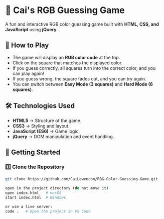 # 🎨 Cai's RGB Guessing Game

A fun and interactive RGB color guessing game built with **HTML, CSS, and JavaScript** using **jQuery**.

## 📜 How to Play
- The game will display an **RGB color code** at the top.
- Click on the square that matches the displayed color.
- If you guess correctly, all squares turn into the correct color, and you can play again!
- If you guess wrong, the square fades out, and you can try again.
- You can switch between **Easy Mode (3 squares)** and **Hard Mode (6 squares)**.

## 🛠️ Technologies Used
- **HTML5** → Structure of the game.
- **CSS3** → Styling and layout.
- **JavaScript (ES6)** → Game logic.
- **jQuery** → DOM manipulation and event handling.

## 🚀 Getting Started

### **1️⃣ Clone the Repository**
```sh
git clone https://github.com/CaiLewendon/RBG-Color-Guessing-Game.git

open in the project directory (do not move it)
open index.html   # macOS
start index.html  # Windows

or use a live server:
code .   # Open the project in VS Code
